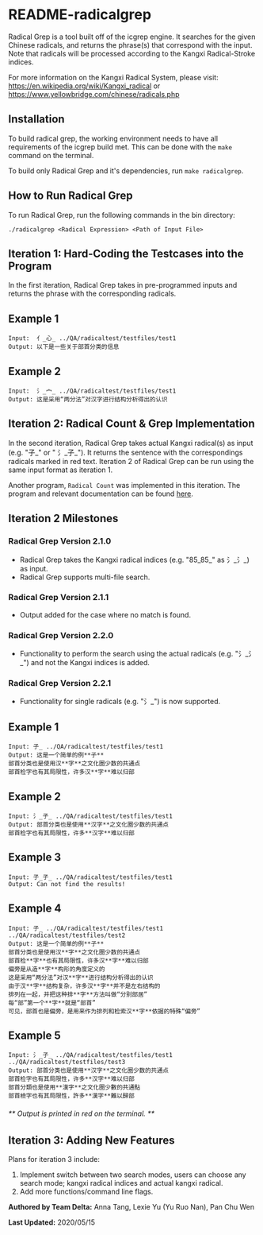 # README-radicalgrep

Radical Grep is a tool built off of the icgrep engine. It searches for the given Chinese radicals, and returns the phrase(s) that correspond with the input. Note that radicals will be processed according to the Kangxi Radical-Stroke indices.

For more information on the Kangxi Radical System, please visit: https://en.wikipedia.org/wiki/Kangxi_radical or https://www.yellowbridge.com/chinese/radicals.php

## **Installation**

To build radical grep, the working environment needs to have all requirements of the icgrep build met. This can be done with the `make` command on the terminal.

To build only Radical Grep and it's dependencies, run `make radicalgrep`.

## **How to Run Radical Grep**

To run Radical Grep, run the following commands in the bin directory:

    ./radicalgrep <Radical Expression> <Path of Input File>

## **Iteration 1: Hard-Coding the Testcases into the Program**

In the first iteration, Radical Grep takes in pre-programmed inputs and returns the phrase with the corresponding radicals.

 ## Example 1

    Input:  亻_心_ ../QA/radicaltest/testfiles/test1
    Output: 以下是一些关于部首分类的信息

## Example 2

    Input:  氵_宀_ ../QA/radicaltest/testfiles/test1
    Output: 这是采用“两分法”对汉字进行结构分析得出的认识


## **Iteration 2: Radical Count & Grep Implementation**

In the second iteration, Radical Grep takes actual Kangxi radical(s) as input (e.g. "子_" or " 氵_子_"). It returns the sentence with the correspondings radicals marked in red text. Iteration 2 of Radical Grep can be run using the same input format as iteration 1.

Another program, `Radical Count` was implemented in this iteration. The program and relevant documentation can be found [here](https://cs-git-research.cs.surrey.sfu.ca/cameron/parabix-devel/blob/delta-radicalgrep/tools/wc/radical_count/README-radicalcount.md "README-radical-count").

## Iteration 2 Milestones

### Radical Grep Version 2.1.0 
* Radical Grep takes the Kangxi radical indices (e.g. "85_85_" as 氵_氵_) as input. 
* Radical Grep supports multi-file search.
### Radical Grep Version 2.1.1
* Output added for the case where no match is found.
### Radical Grep Version 2.2.0
* Functionality to perform the search using the actual radicals (e.g. "氵_氵_") and not the Kangxi indices is added. 
### Radical Grep Version 2.2.1 
* Functionality for single radicals (e.g. "氵_") is now supported.

## Example 1

    Input: 子_ ../QA/radicaltest/testfiles/test1
    Output: 这是一个简单的例**子**
    部首分类也是使用汉**字**之文化圈少数的共通点
    部首检字也有其局限性，许多汉**字**难以归部
    
## Example 2

    Input: 氵_子_ ../QA/radicaltest/testfiles/test1
    Output: 部首分类也是使用**汉字**之文化圈少数的共通点
    部首检字也有其局限性，许多**汉字**难以归部
   
## Example 3

    Input: 子_子_ ../QA/radicaltest/testfiles/test1
    Output: Can not find the results!
    
## Example 4

    Input: 子_ ../QA/radicaltest/testfiles/test1 ../QA/radicaltest/testfiles/test2
    Output: 这是一个简单的例**子**
    部首分类也是使用汉**字**之文化圈少数的共通点
    部首检**字**也有其局限性，许多汉**字**难以归部
    偏旁是从造**字**构形的角度定义的
    这是采用“两分法”对汉**字**进行结构分析得出的认识
    由于汉**字**结构复杂，许多汉**字**并不是左右结构的
    排列在一起，并把这种排**字**方法叫做“分别部居”
    每“部”第一个**字**就是“部首”
    可见，部首也是偏旁，是用来作为排列和检索汉**字**依据的特殊“偏旁”

## Example 5

    Input: 氵_子_ ../QA/radicaltest/testfiles/test1 ../QA/radicaltest/testfiles/test3
    Output: 部首分类也是使用**汉字**之文化圈少数的共通点
    部首检字也有其局限性，许多**汉字**难以归部
    部首分類也是使用**漢字**之文化圈少數的共通點
    部首檢字也有其局限性，許多**漢字**難以歸部
    
###### ** Output is printed in red on the terminal. ** 

## **Iteration 3: Adding New Features**
Plans for iteration 3 include:

1. Implement switch between two search modes, users can choose any search mode; kangxi radical indices and actual kangxi radical.
2. Add more functions/command line flags.


**Authored by Team Delta:** Anna Tang, Lexie Yu (Yu Ruo Nan),  Pan Chu Wen

**Last Updated:** 2020/05/15
